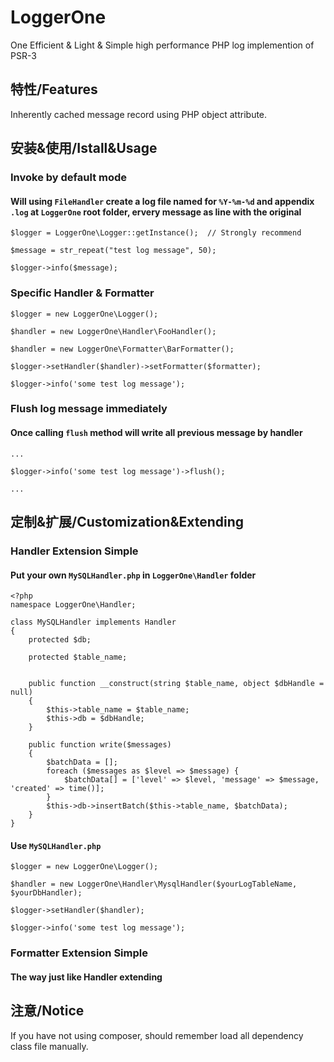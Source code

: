 # LoggerOne
One Efficient & Light & Simple high performance PHP log implemention of PSR-3

## 特性/Features
Inherently cached message record using PHP object attribute.

## 安装&使用/Istall&Usage

### Invoke by default mode 
#### Will using `FileHandler` create a log file named for `%Y-%m-%d` and appendix `.log` at `LoggerOne` root folder, ervery message as line with the original
```
$logger = LoggerOne\Logger::getInstance();  // Strongly recommend

$message = str_repeat("test log message", 50);

$logger->info($message);
```
### Specific Handler & Formatter
```
$logger = new LoggerOne\Logger();

$handler = new LoggerOne\Handler\FooHandler();

$handler = new LoggerOne\Formatter\BarFormatter();

$logger->setHandler($handler)->setFormatter($formatter);

$logger->info('some test log message');
```
### Flush log message immediately
#### Once calling `flush` method will write all previous message by handler
```
...

$logger->info('some test log message')->flush();

...

```
## 定制&扩展/Customization&Extending

### Handler Extension Simple
#### Put your own `MySQLHandler.php` in `LoggerOne\Handler` folder 
```
<?php
namespace LoggerOne\Handler;

class MySQLHandler implements Handler
{
    protected $db;
    
    protected $table_name;
    
    
    public function __construct(string $table_name, object $dbHandle = null)
    {
        $this->table_name = $table_name;
        $this->db = $dbHandle;
    }
    
    public function write($messages)
    {
        $batchData = [];
        foreach ($messages as $level => $message) {
            $batchData[] = ['level' => $level, 'message' => $message, 'created' => time()];
        }
        $this->db->insertBatch($this->table_name, $batchData);
    }
}
```
#### Use `MySQLHandler.php`
```
$logger = new LoggerOne\Logger();

$handler = new LoggerOne\Handler\MysqlHandler($yourLogTableName, $yourDbHandler);

$logger->setHandler($handler);

$logger->info('some test log message');
```

### Formatter Extension Simple
#### The way just like Handler extending

## 注意/Notice
If you have not using composer, should remember load all dependency class file manually.
